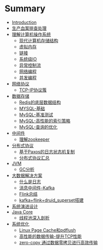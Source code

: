 # Summary

* [Introduction](README.md)
* [生产血案排查处理]()
* [理解计算机操作系统](computer/computer.md)
  * [现代计算机存储结构](computer/storeStructure.md)
  * [虚拟内存](computer/virtualMemory.md)
  * [链接](computer/link.md)
  * [系统级IO](computer/systemIO.md)
  * [异常控制流](computer/exceptionControl.md)
  * [网络编程](computer/networkprograming.md)
  * [并发编程](computer/concurrency.md)
* [网络协议]()
  * [TCP-IP协议簇](computer/tcp-ip.md)
* [数据存储]()
  * [Redis的底层数据结构](dataStore/redisDataStruct.md)
  * [MYSQL-基础](dataStore/mysql-base.md)
  * [MySQL-基准测试](dataStore/mysql-baseTest.md)
  * [MySQL-高性能的索引策略](dataStore/mysql-index.md)
  * [MySQL-查询的优化](dataStore/mysql-indexBetter.md)
* [中间件]()
  * [理解zookeeper](middleSoftware/zookeeper.md)
* [分布式协议]()
  * [基于Paxos的日志状态机复制](protocol/logState.md)
  * [分布式协议汇总](protocol/protocolTotal.md)
* [JVM]()
  * [GC分析]()
* [大数据解决方案]()
  * [什么是日志](bigdata/log.md)
  * [消息中间件-Kafka](bigdata/kafka.md)
  * [Flink总结](bigdata/flink.md)
  * [kafka+flink+druid_superset搭建](bigdata/use-simple.md)
* [系统演进设计]()
* [Java Core]()
  * [线程池深入剖析](JavaCore/ThreadPoolExecutor.md)
* [系统优化](systemoptimization/systemoptimization.md)
  * [Linux Page Cache和pdflush](systemoptimization/pageCacheAndPdflush.md)
  * [高性能的数据传输-提升TCP性能](systemoptimization/TCPPerformance.md)
  * [zero-copy 通过数据零拷贝进行高效传输](systemoptimization/zeroCopy.md)

